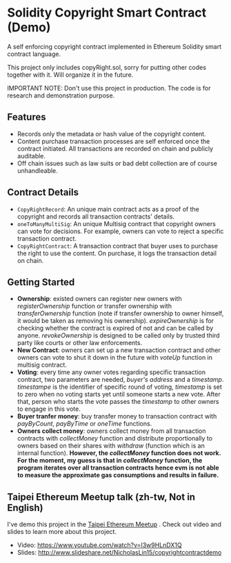 # Solidity Copyright Smart Contract (Demo)

A self enforcing copyright contract implemented in Ethereum Solidity smart contract language.

This project only includes copyRight.sol, sorry for putting other codes together with it. Will organize it in the future.

IMPORTANT NOTE: Don't use this project in production. The code is for research and demonstration purpose.


## Features

- Records only the metadata or hash value of the copyright content.
- Content purchase transaction processes are self enforced once the contract initiated. All transactions are recorded on chain and publicly auditable.
- Off chain issues such as law suits or bad debt collection are of course unhandleable.


## Contract Details

- `CopyRightRecord`: An unique main contract acts as a proof of the copyright and records all transaction contracts' details.
- `oneToManyMultiSig`: An unique Multisig contract that copyright owners can vote for decisions. For example, owners can vote to reject a specific transaction contract.
- `CopyRightContract`: A transaction contract that buyer uses to purchase the right to use the content. On purchase, it logs the transaction detail on chain.


## Getting Started

- **Ownership**: existed owners can register new owners with _registerOwnership_ function or transfer ownership with _transferOwnership_ function (note if transfer ownership to owner himself, it would be taken as removing his ownership). _expireOwnership_ is for checking whether the contract is expired of not and can be called by anyone. _revokeOwnership_ is designed to be called only by trusted third party like courts or other law enforcements.
- **New Contract**: owners can set up a new transaction contract and other owners can vote to shut it down in the future with _voteUp_ function in multisig contract.
- **Voting**: every time any owner votes regarding specific transaction contract, two parameters are needed, _buyer's address_ and a _timestamp_. _timestampe_ is the identifier of specific round of voting, _timestamp_ is set to zero when no voting starts yet until someone starts a new vote. After that, person who starts the vote passes the _timestamp_ to other owners to engage in this vote.
- **Buyer tranfer money**: buy transfer money to transaction contract with _payByCount_, _payByTime_ or _oneTime_ functions.
- **Owners collect money**: owners collect money from all transaction contracts with _collectMoney_ function and distribute proportionally to owners based on their shares with _withdraw_ (function which is an internal function).  **However, the _collectMoney_ function does not work. For the moment, my guess is that in _collectMoney_ function, the program iterates over all transaction contracts hence evm is not able to measure the approximate gas consumptions and results in failure.**


## Taipei Ethereum Meetup talk (zh-tw, Not in English)

I've demo this project in the [Taipei Ethereum Meetup](http://www.meetup.com/Taipei-Ethereum-Meetup/) . Check out video and slides to learn more about this project.

- Video: https://www.youtube.com/watch?v=I3w9HLnDX1Q
- Slides: http://www.slideshare.net/NicholasLin15/copyrightcontractdemo